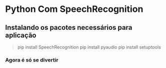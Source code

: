 # Python Com SpeechRecognition

## Instalando os pacotes necessários para aplicação
> pip install SpeechRecognition
> pip install pyaudio
> pip install setuptools

### Agora é só se divertir